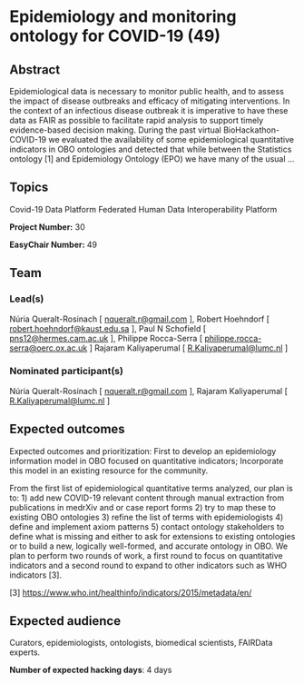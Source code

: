 # Epidemiology and monitoring ontology for COVID-19 (49)

## Abstract

Epidemiological data is necessary to monitor public health, and to assess the impact of disease outbreaks and efficacy of mitigating interventions. In the context of an infectious disease outbreak it is imperative to have these data as FAIR as possible to facilitate rapid analysis to support timely evidence-based decision making. During the past virtual BioHackathon-COVID-19 we evaluated the availability of some epidemiological quantitative indicators in OBO ontologies and detected that while between the Statistics ontology [1] and Epidemiology Ontology (EPO) we have many of the usual ...

## Topics

Covid-19
 Data Platform
 Federated Human Data
 Interoperability Platform

**Project Number:** 30



**EasyChair Number:** 49

## Team

### Lead(s)

Núria Queralt-Rosinach [ nqueralt.r@gmail.com ], 
 Robert Hoehndorf [ robert.hoehndorf@kaust.edu.sa ], 
 Paul N Schofield [ pns12@hermes.cam.ac.uk ], 
 Philippe Rocca-Serra [ philippe.rocca-serra@oerc.ox.ac.uk ]
 Rajaram Kaliyaperumal [ R.Kaliyaperumal@lumc.nl ]

### Nominated participant(s)

Núria Queralt-Rosinach [ nqueralt.r@gmail.com ],
 Rajaram Kaliyaperumal [ R.Kaliyaperumal@lumc.nl ]

## Expected outcomes

Expected outcomes and prioritization: First to develop an epidemiology information model in OBO focused on quantitative indicators; Incorporate this model in an existing resource for the community.
 
 From the first list of epidemiological quantitative terms analyzed, our plan is to: 1) add new COVID-19 relevant content through manual extraction from publications in medrXiv and or case report forms 2) try to map these to existing OBO ontologies 3) refine the list of terms with epidemiologists 4) define and implement axiom patterns 5) contact ontology stakeholders to define what is missing and either to ask for extensions to existing ontologies or to build a new, logically well-formed, and accurate ontology in OBO. We plan to perform two rounds of work, a first round to focus on quantitative indicators and a second round to expand to other indicators such as WHO indicators [3].
 
 [3] https://www.who.int/healthinfo/indicators/2015/metadata/en/

## Expected audience

Curators, epidemiologists, ontologists, biomedical scientists, FAIRData experts.

**Number of expected hacking days**: 4 days

